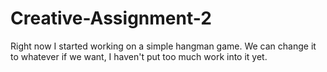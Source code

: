 # Creative-Assignment-2
Right now I started working on a simple hangman game.  We can change it to whatever if we want, I haven't put too much work into it yet.
